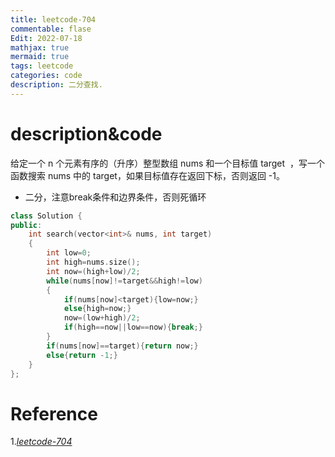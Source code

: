 ```yaml
---
title: leetcode-704
commentable: flase
Edit: 2022-07-18
mathjax: true
mermaid: true
tags: leetcode
categories: code  
description: 二分查找.
---
```


# description&code
给定一个 n 个元素有序的（升序）整型数组 nums 和一个目标值 target  ，写一个函数搜索 nums 中的 target，如果目标值存在返回下标，否则返回 -1。

* 二分，注意break条件和边界条件，否则死循环
```cpp
class Solution {
public:
    int search(vector<int>& nums, int target) 
    {
        int low=0;
        int high=nums.size();
        int now=(high+low)/2;
        while(nums[now]!=target&&high!=low)
        {
            if(nums[now]<target){low=now;}
            else{high=now;}
            now=(low+high)/2;
            if(high==now||low==now){break;}
        }
        if(nums[now]==target){return now;}
        else{return -1;}
    }
};
```

# Reference
1.[*leetcode-704*](https://leetcode.cn/problems/binary-search/submissions/)